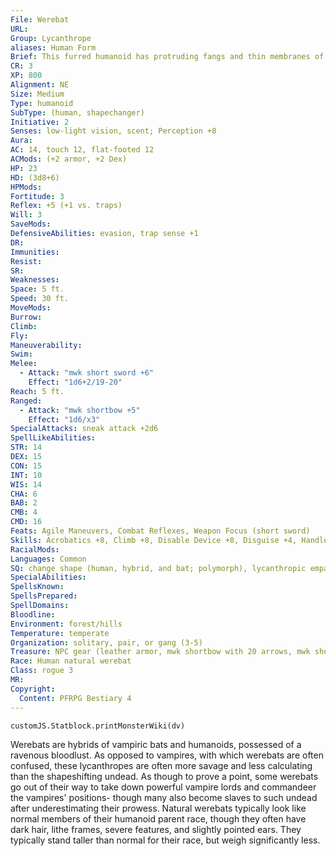 ```yaml
---
File: Werebat
URL: 
Group: Lycanthrope
aliases: Human Form
Brief: This furred humanoid has protruding fangs and thin membranes of tissue connecting its arms to its sides.
CR: 3
XP: 800
Alignment: NE
Size: Medium
Type: humanoid
SubType: (human, shapechanger)
Initiative: 2
Senses: low-light vision, scent; Perception +8
Aura: 
AC: 14, touch 12, flat-footed 12
ACMods: (+2 armor, +2 Dex)
HP: 23
HD: (3d8+6)
HPMods: 
Fortitude: 3
Reflex: +5 (+1 vs. traps)
Will: 3
SaveMods: 
DefensiveAbilities: evasion, trap sense +1
DR: 
Immunities: 
Resist: 
SR: 
Weaknesses: 
Space: 5 ft.
Speed: 30 ft.
MoveMods: 
Burrow: 
Climb: 
Fly: 
Maneuverability: 
Swim: 
Melee: 
  - Attack: "mwk short sword +6"
    Effect: "1d6+2/19-20"
Reach: 5 ft.
Ranged: 
  - Attack: "mwk shortbow +5"
    Effect: "1d6/x3"
SpecialAttacks: sneak attack +2d6
SpellLikeAbilities: 
STR: 14
DEX: 15
CON: 15
INT: 10
WIS: 14
CHA: 6
BAB: 2
CMB: 4
CMD: 16
Feats: Agile Maneuvers, Combat Reflexes, Weapon Focus (short sword)
Skills: Acrobatics +8, Climb +8, Disable Device +8, Disguise +4, Handle Animal +1, Intimidate +4, Perception +8, Sense Motive +8, Sleight of Hand +8, Stealth +8
RacialMods: 
Languages: Common
SQ: change shape (human, hybrid, and bat; polymorph), lycanthropic empathy (bats and dire bats), rogue talents (ledge walker), trapfinding +1
SpecialAbilities: 
SpellsKnown: 
SpellsPrepared: 
SpellDomains: 
Bloodline: 
Environment: forest/hills
Temperature: temperate
Organization: solitary, pair, or gang (3-5)
Treasure: NPC gear (leather armor, mwk shortbow with 20 arrows, mwk short sword, other treasure)
Race: Human natural werebat
Class: rogue 3
MR: 
Copyright:
  Content: PFRPG Bestiary 4
---
```

```dataviewjs
customJS.Statblock.printMonsterWiki(dv)
```
Werebats are hybrids of vampiric bats and humanoids, possessed of a ravenous bloodlust. As opposed to vampires, with which werebats are often confused, these lycanthropes are often more savage and less calculating than the shapeshifting undead. As though to prove a point, some werebats go out of their way to take down powerful vampire lords and commandeer the vampires' positions- though many also become slaves to such undead after underestimating their prowess. Natural werebats typically look like normal members of their humanoid parent race, though they often have dark hair, lithe frames, severe features, and slightly pointed ears. They typically stand taller than normal for their race, but weigh significantly less.
